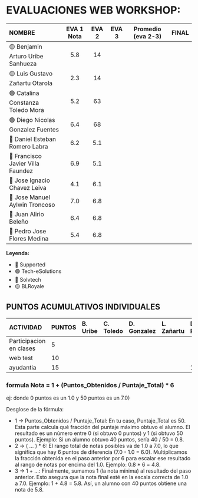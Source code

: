 # EVALUACIONES WEB WORKSHOP:

| NOMBRE | EVA 1 Nota |  EVA 2 | EVA 3 | Promedio (eva 2-3) | FINAL |
|:-------|:----------:|:------:|:------:|:------------------:|:------:|
| 🟡 Benjamin Arturo Uribe Sanhueza |5.8|14| | | |
| 🟡 Luis Gustavo Zañartu Otarola   |2.3|14| | | |
| 🟢 Catalina Constanza Toledo Mora |5.2|63| | | |
| 🟢 Diego Nicolas Gonzalez Fuentes |6.4|68| | | |
| 🔴 Daniel Esteban Romero Labra    |6.2|5.1| | | |
| 🔴 Francisco Javier Villa Faundez |6.9|5.1| | | |
| 🔴 Jose Ignacio Chavez Leiva      |4.1|6.1| | | |
| 🔵 Jose Manuel Aylwin Troncoso    |7.0|6.8| | | |
| 🔵 Juan Alirio Beleño             |6.4|6.8| | | |
| 🔵 Pedro Jose Flores Medina       |5.4|6.8| | | |

**Leyenda:**
- 🔴 Supported
- 🟢 Tech-eSolutions
- 🔵 Solvtech
- 🟡 BLRoyale


## PUNTOS ACUMULATIVOS INDIVIDUALES

| ACTIVIDAD               | PUNTOS | B. Uribe | C. Toledo | D. Gonzalez | L. Zañartu | D. Romero | F. Villa | J. Chavez | J. Aylwin | J. Beleño | P. Flores |
| :---------------------- | :----- | :------- | :-------- | :---------- | :--------- | :-------- | :------- | :-------- | :-------- | :-------- | :-------- |
| Participacion en clases | 5      |          |           |             |            |           |          |           |           |           |           |
| web test                | 10     |          |           |             |            |           |          |         |        |        |        |
| ayudantia               | 15     |          |           |             |            |  15       |          |           |           |           |           |



### formula Nota = 1 + (Puntos_Obtenidos / Puntaje_Total) * 6
ej: donde 0 puntos es un 1.0 y 50 puntos es un 7.0)
   

 Desglose de la fórmula:

- 1 -> Puntos_Obtenidos / Puntaje_Total: En tu caso, Puntaje_Total es 50. Esta parte calcula qué fracción del puntaje máximo obtuvo el alumno. El resultado es un número entre 0 (si obtuvo 0 puntos) y 1 (si obtuvo 50 puntos).
    Ejemplo: Si un alumno obtuvo 40 puntos, sería 40 / 50 = 0.8.
- 2 -> ( ... ) * 6: El rango total de notas posibles va de 1.0 a 7.0, lo que significa que hay 6 puntos de diferencia (7.0 - 1.0 = 6.0). Multiplicamos la fracción obtenida en el paso anterior por 6 para escalar ese resultado al rango de notas por encima del 1.0.
    Ejemplo: 0.8 * 6 = 4.8.
- 3 -> 1 + ...: Finalmente, sumamos 1 (la nota mínima) al resultado del paso anterior. Esto asegura que la nota final esté en la escala correcta de 1.0 a 7.0.
    Ejemplo: 1 + 4.8 = 5.8.
    Así, un alumno con 40 puntos obtiene una nota de 5.8.
